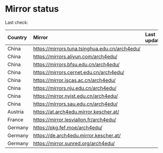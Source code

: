 <script src="./time.js"></script>
# Mirror status
Last check: <script type="text/javascript">localize(1714915134.6981997);</script>

|Country|Mirror|Last update|
|:------|:-----|:----------|
|China|https://mirrors.tuna.tsinghua.edu.cn/arch4edu/|<script type="text/javascript">localize(1714890696);</script>|
|China|https://mirrors.aliyun.com/arch4edu/|<script type="text/javascript">localize(1714890696);</script>|
|China|https://mirrors.bfsu.edu.cn/arch4edu/|<script type="text/javascript">localize(1714890696);</script>|
|China|https://mirrors.cernet.edu.cn/arch4edu/|<script type="text/javascript">localize(1714890696);</script>|
|China|https://mirror.iscas.ac.cn/arch4edu/|<script type="text/javascript">localize(1714890696);</script>|
|China|https://mirrors.nju.edu.cn/arch4edu/|<script type="text/javascript">localize(1714847501);</script>|
|China|https://mirror.nyist.edu.cn/arch4edu/|<script type="text/javascript">localize(1714890696);</script>|
|China|https://mirrors.sau.edu.cn/arch4edu/|<script type="text/javascript">localize(1714890696);</script>|
|Austria|https://at.arch4edu.mirror.kescher.at/|<script type="text/javascript">localize(1714890696);</script>|
|France|https://mirror.lesviallon.fr/arch4edu/|<script type="text/javascript">localize(1714890696);</script>|
|Germany|https://pkg.fef.moe/arch4edu/|<script type="text/javascript">localize(1714890696);</script>|
|Germany|https://de.arch4edu.mirror.kescher.at/|<script type="text/javascript">localize(1714890696);</script>|
|Germany|https://mirror.sunred.org/arch4edu/|<script type="text/javascript">localize(1714890696);</script>|

<script src="./tablefilter/tablefilter.js"></script>
<script src="./table.js"></script>
